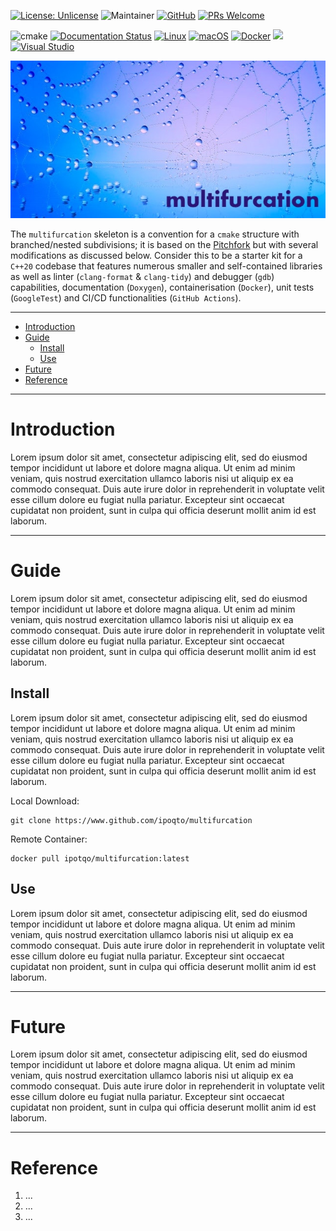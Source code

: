 [![License: Unlicense](https://img.shields.io/badge/license-unlicense-blue.svg)](http://unlicense.org/)
![Maintainer](https://img.shields.io/badge/maintainer-ipoqto-blue)
[![GitHub](https://badgen.net/badge/icon/github?icon=github&label)](https://github.com/ipoqto/multifurcation)
[![PRs Welcome](https://img.shields.io/badge/PRs-welcome-brightgreen.svg?style=flat-square)](http://makeapullrequest.com)

![cmake](https://github.com/ipotqo/multifurcation/actions/workflows/cmake.yml/badge.svg)
[![Documentation Status](https://readthedocs.org/projects/ansicolortags/badge/?version=latest)](http://ansicolortags.readthedocs.io/?badge=latest)
[![Linux](https://svgshare.com/i/Zhy.svg)](https://svgshare.com/i/Zhy.svg)
[![macOS](https://svgshare.com/i/ZjP.svg)](https://svgshare.com/i/ZjP.svg)
[![Docker](https://badgen.net/badge/icon/docker?icon=docker&label)](https://docker.com/)
[<img src="https://img.shields.io/badge/dockerhub-image-orange.svg?logo=LOGO">](https://hub.docker.com)
[![Visual Studio](https://badgen.net/badge/icon/visualstudio?icon=visualstudio&label)](https://visualstudio.microsoft.com)


![multifurcation_banner](assets/multifurcation_banner.jpg)

The `multifurcation` skeleton is a convention for a `cmake` structure with branched/nested subdivisions; it is based on the [Pitchfork](https://github.com/vector-of-bool/pitchfork) but with several modifications as discussed below. Consider this to be a starter kit for a `C++20` codebase that features numerous smaller and self-contained libraries as well as linter (`clang-format` & `clang-tidy`) and debugger (`gdb`) capabilities, documentation (`Doxygen`), containerisation (`Docker`), unit tests (`GoogleTest`) and CI/CD functionalities (`GitHub Actions`).

---

- [Introduction](#introduction)
- [Guide](#guide)
    - [Install](#install)
    - [Use](#use)
- [Future](#future)
- [Reference](#reference)

---

# Introduction

Lorem ipsum dolor sit amet, consectetur adipiscing elit, sed do eiusmod tempor incididunt ut labore et dolore magna aliqua. Ut enim ad minim veniam, quis nostrud exercitation ullamco laboris nisi ut aliquip ex ea commodo consequat. Duis aute irure dolor in reprehenderit in voluptate velit esse cillum dolore eu fugiat nulla pariatur. Excepteur sint occaecat cupidatat non proident, sunt in culpa qui officia deserunt mollit anim id est laborum.

---

# Guide

Lorem ipsum dolor sit amet, consectetur adipiscing elit, sed do eiusmod tempor incididunt ut labore et dolore magna aliqua. Ut enim ad minim veniam, quis nostrud exercitation ullamco laboris nisi ut aliquip ex ea commodo consequat. Duis aute irure dolor in reprehenderit in voluptate velit esse cillum dolore eu fugiat nulla pariatur. Excepteur sint occaecat cupidatat non proident, sunt in culpa qui officia deserunt mollit anim id est laborum.

## Install

Lorem ipsum dolor sit amet, consectetur adipiscing elit, sed do eiusmod tempor incididunt ut labore et dolore magna aliqua. Ut enim ad minim veniam, quis nostrud exercitation ullamco laboris nisi ut aliquip ex ea commodo consequat. Duis aute irure dolor in reprehenderit in voluptate velit esse cillum dolore eu fugiat nulla pariatur. Excepteur sint occaecat cupidatat non proident, sunt in culpa qui officia deserunt mollit anim id est laborum.

Local Download:
```shell
git clone https://www.github.com/ipoqto/multifurcation
```

Remote Container:
```
docker pull ipotqo/multifurcation:latest
```


## Use

Lorem ipsum dolor sit amet, consectetur adipiscing elit, sed do eiusmod tempor incididunt ut labore et dolore magna aliqua. Ut enim ad minim veniam, quis nostrud exercitation ullamco laboris nisi ut aliquip ex ea commodo consequat. Duis aute irure dolor in reprehenderit in voluptate velit esse cillum dolore eu fugiat nulla pariatur. Excepteur sint occaecat cupidatat non proident, sunt in culpa qui officia deserunt mollit anim id est laborum.

---

# Future

Lorem ipsum dolor sit amet, consectetur adipiscing elit, sed do eiusmod tempor incididunt ut labore et dolore magna aliqua. Ut enim ad minim veniam, quis nostrud exercitation ullamco laboris nisi ut aliquip ex ea commodo consequat. Duis aute irure dolor in reprehenderit in voluptate velit esse cillum dolore eu fugiat nulla pariatur. Excepteur sint occaecat cupidatat non proident, sunt in culpa qui officia deserunt mollit anim id est laborum.

---

# Reference

1. ...
2. ...
3. ...
